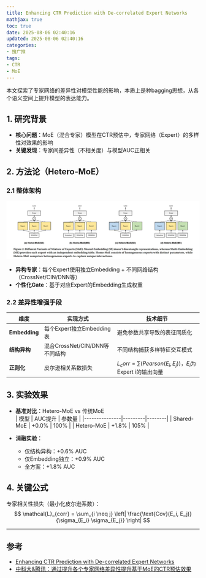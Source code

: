 ```yaml
---
title: Enhancing CTR Prediction with De-correlated Expert Networks
mathjax: true
toc: true
date: 2025-08-06 02:40:16
updated: 2025-08-06 02:40:16
categories:
- 搜广推
tags:
- CTR
- MoE
---
```


本文探索了专家网络的差异性对模型性能的影响，本质上是种bagging思想，从各个语义空间上提升模型的表达能力。

<!--more-->

## 1. 研究背景
- **核心问题**：MoE（混合专家）模型在CTR预估中，专家网络（Expert）的多样性对效果的影响
- **关键发现**：专家间差异性（不相关度）与模型AUC正相关  
  

## 2. 方法论（Hetero-MoE）
### 2.1 整体架构

![model](https://github.com/TransformersWsz/picx-images-hosting/raw/master/image.7zqqtylbd2.webp)

- **异构专家**：每个Expert使用独立Embedding + 不同网络结构（CrossNet/CIN/DNN等）
- **个性化Gate**：基于对应Expert的Embedding生成权重  
  

### 2.2 差异性增强手段
| 维度         | 实现方式                          | 技术细节                                                                 |
|--------------|----------------------------------|--------------------------------------------------------------------------|
| **Embedding** | 每个Expert独立Embedding表        | 避免参数共享导致的表征同质化                                              |
| **结构异构**  | 混合CrossNet/CIN/DNN等不同结构    | 不同结构捕获多样特征交互模式                                              |
| **正则化**    | 皮尔逊相关系数损失                | $L_corr = ∑(Pearson(E_i, E_j))$，$E_i$为Expert i的输出向量                 |

## 3. 实验效果
- **基准对比**：Hetero-MoE vs 传统MoE  
  | 模型          | AUC提升 | 参数量  |
  |---------------|---------|--------|
  | Shared-MoE    | +0.0%   | 100%   |
  | Hetero-MoE    | +1.8%   | 105%   |
  
- **消融实验**：  
  - 仅结构异构：+0.6% AUC  
  - 仅Embedding独立：+0.9% AUC  
  - 全方案：+1.8% AUC

## 4. 关键公式
专家相关性损失（最小化皮尔逊系数）：
$$
\mathcal{L}_{corr} = \sum_{i \neq j} \left| \frac{\text{Cov}(E_i, E_j)}{\sigma_{E_i} \sigma_{E_j}} \right|
$$


---

## 参考

- [Enhancing CTR Prediction with De-correlated Expert Networks](https://arxiv.org/pdf/2505.17925)
- [中科大&腾讯：通过提升各个专家网络差异性提升基于MoE的CTR预估效果](https://mp.weixin.qq.com/s/JcvMQ5xJYLsCCWNqrv-ZiQ)
